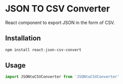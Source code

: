 # JSON TO CSV Converter

React component to export JSON in the form of CSV.

## Installation

```sh
npm install react-json-csv-convert
```

## Usage

```js
import JSONtoCSVConverter from 'JSONtoCSVConverter'
```